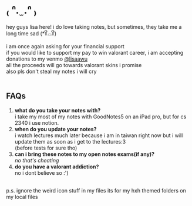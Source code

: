 # ₍ ᐢ.  ̫ .ᐢ ₎ #

hey guys lisa here! i do love taking notes, but sometimes, they take me a long time sad (*꒦ິ⌓꒦ີ) <br />
<br />
i am once again asking for your financial support <br />
if you would like to support my pay to win valorant career, i am accepting donations to my venmo [@lisaawu](https://venmo.com/code?user_id=2662090422616064790) <br />
all the proceeds will go towards valorant skins i promise <br />
also pls don't steal my notes i will cry <br />
<br />
## FAQs ##
1. **what do you take your notes with?**<br /> 
    i take my most of my notes with GoodNotes5 on an iPad pro, but for cs 2340 i use notion.<br />
2. **when do you update your notes?**<br />
    i watch lectures much later because i am in taiwan right now but i will update them as soon as i get to the lectures:3<br />
    (before tests for sure tho)
3.  **can i bring these notes to my open notes exams(if any)?** <br />
    *no that's cheating* 
4.  **do you have a valorant addiction?** <br />
    no i dont believe so :')
<br>
p.s. ignore the weird icon stuff in my files its for my hxh themed folders on my local files 
